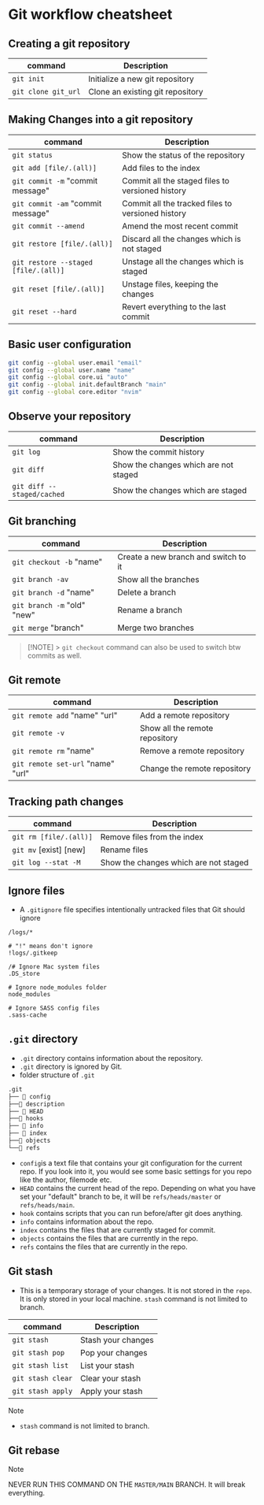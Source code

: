 # Git workflow cheatsheet

## Creating a git repository

| command             | Description                      |
| ------------------- | -------------------------------- |
| `git init`          | Initialize a new git repository  |
| `git clone git_url` | Clone an existing git repository |

## Making Changes into a git repository

| command                              | Description                                       |
| ------------------------------------ | ------------------------------------------------- |
| `git status`                         | Show the status of the repository                 |
| `git add [file/.(all)]`              | Add files to the index                            |
| `git commit -m` "commit message"     | Commit all the staged files to versioned history  |
| `git commit -am` "commit message"    | Commit all the tracked files to versioned history |
| `git commit --amend`                 | Amend the most recent commit                      |
| `git restore [file/.(all)]`          | Discard all the changes which is not staged       |
| `git restore --staged [file/.(all)]` | Unstage all the changes which is staged           |
| `git reset [file/.(all)]`            | Unstage files, keeping the changes                |
| `git reset --hard`                   | Revert everything to the last commit              |

## Basic user configuration

```bash
git config --global user.email "email"
git config --global user.name "name"
git config --global core.ui "auto"
git config --global init.defaultBranch "main"
git config --global core.editor "nvim"
```

## Observe your repository

| command                    | Description                           |
| -------------------------- | ------------------------------------- |
| `git log`                  | Show the commit history               |
| `git diff`                 | Show the changes which are not staged |
| `git diff --staged/cached` | Show the changes which are staged     |

## Git branching

| command                     | Description                          |
| --------------------------- | ------------------------------------ |
| `git checkout -b` "name"    | Create a new branch and switch to it |
| `git branch -av`            | Show all the branches                |
| `git branch -d` "name"      | Delete a branch                      |
| `git branch -m` "old" "new" | Rename a branch                      |
| `git merge` "branch"        | Merge two branches                   |

> [!NOTE] > `git checkout` command can also be used to switch btw commits as well.

## Git remote

| command                           | Description                    |
| --------------------------------- | ------------------------------ |
| `git remote add` "name" "url"     | Add a remote repository        |
| `git remote -v`                   | Show all the remote repository |
| `git remote rm` "name"            | Remove a remote repository     |
| `git remote set-url` "name" "url" | Change the remote repository   |

## Tracking path changes

| command                | Description                           |
| ---------------------- | ------------------------------------- |
| `git rm [file/.(all)]` | Remove files from the index           |
| `git mv` [exist] [new] | Rename files                          |
| `git log --stat -M`    | Show the changes which are not staged |

## Ignore files

- A `.gitignore` file specifies intentionally untracked files that Git should ignore

```gitignore
/logs/*

# "!" means don't ignore
!logs/.gitkeep

/# Ignore Mac system files
.DS_store

# Ignore node_modules folder
node_modules

# Ignore SASS config files
.sass-cache

```

## `.git` directory

- `.git` directory contains information about the repository.
- `.git` directory is ignored by Git.
- folder structure of `.git`

```bash
.git
├──  config
├── description
├──  HEAD
├── hooks
├──  info
├──  index
├── objects
└── refs
```

- `config`is a text file that contains your git configuration for the current repo. If you look into
  it, you would see some basic settings for you repo like the author, filemode etc.
- `HEAD` contains the current head of the repo. Depending on what you have set your "default" branch
  to be, it will be `refs/heads/master` or `refs/heads/main`.
- `hook` contains scripts that you can run before/after git does anything.
- `info` contains information about the repo.
- `index` contains the files that are currently staged for commit.
- `objects` contains the files that are currently in the repo.
- `refs` contains the files that are currently in the repo.

## Git stash

- This is a temporary storage of your changes. It is not stored in the `repo`. It is only stored in
  your local machine. `stash` command is not limited to branch.

| command           | Description        |
| ----------------- | ------------------ |
| `git stash`       | Stash your changes |
| `git stash pop`   | Pop your changes   |
| `git stash list`  | List your stash    |
| `git stash clear` | Clear your stash   |
| `git stash apply` | Apply your stash   |

> [!NOTE]
>
> - `stash` command is not limited to branch.

## Git rebase

> [!NOTE]
> NEVER RUN THIS COMMAND ON THE `MASTER/MAIN` BRANCH. It will break everything.
